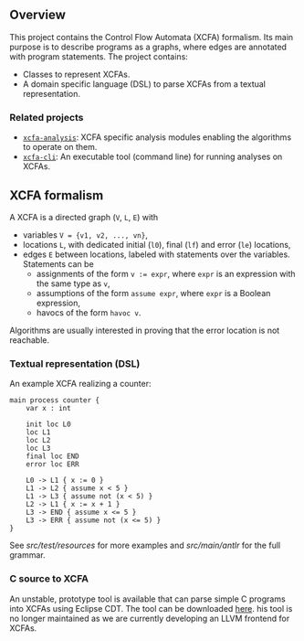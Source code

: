 ## Overview

This project contains the Control Flow Automata (XCFA) formalism. Its main purpose is to describe programs as a graphs, where edges are annotated with program statements. The project contains:

* Classes to represent XCFAs.
* A domain specific language (DSL) to parse XCFAs from a textual representation.

### Related projects

* [`xcfa-analysis`](../xcfa-analysis/README.md): XCFA specific analysis modules enabling the algorithms to operate on them.
* [`xcfa-cli`](../xcfa-cli/README.md): An executable tool (command line) for running analyses on XCFAs.

## XCFA formalism

A XCFA is a directed graph (`V`, `L`, `E`) with

* variables `V = {v1, v2, ..., vn}`,
* locations `L`, with dedicated initial (`l0`), final (`lf`) and error (`le`) locations,
* edges `E` between locations, labeled with statements over the variables.
Statements can be
  * assignments of the form `v := expr`, where `expr` is an expression with the same type as `v`,
  * assumptions of the form `assume expr`, where `expr` is a Boolean expression,
  * havocs of the form `havoc v`.

Algorithms are usually interested in proving that the error location is not reachable.

### Textual representation (DSL)

An example XCFA realizing a counter:

```
main process counter {
    var x : int

    init loc L0
    loc L1
    loc L2
    loc L3
    final loc END
    error loc ERR

    L0 -> L1 { x := 0 }
    L1 -> L2 { assume x < 5 }
    L1 -> L3 { assume not (x < 5) }
    L2 -> L1 { x := x + 1 }
    L3 -> END { assume x <= 5 }
    L3 -> ERR { assume not (x <= 5) }
}
```

See _src/test/resources_ for more examples and _src/main/antlr_ for the full grammar.

### C source to XCFA

An unstable, prototype tool is available that can parse simple C programs into XCFAs using Eclipse CDT.
The tool can be downloaded [here](http://home.mit.bme.hu/~hajdua/theta/c-to-xcfa.jar). 
his tool is no longer maintained as we are currently developing an LLVM frontend for XCFAs.